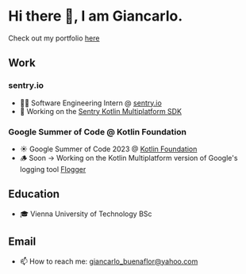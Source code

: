 # Hi there 👋, I am Giancarlo.
Check out my portfolio [here](https://giancarlobuenaflor.com)

## Work
### sentry.io
- 👨‍💻 Software Engineering Intern @ [sentry.io](https://sentry.io/)
- 🔭 Working on the [Sentry Kotlin Multiplatform SDK](https://github.com/getsentry/sentry-kotlin-multiplatform)
### Google Summer of Code @ Kotlin Foundation
- ☀️ Google Summer of Code 2023 @ [Kotlin Foundation](https://kotlinfoundation.org/)
- 🪵 Soon -> Working on the Kotlin Multiplatform version of Google's logging tool [Flogger](https://github.com/google/flogger)
## Education
- 🎓 Vienna University of Technology BSc
## Email
- 📫 How to reach me: giancarlo_buenaflor@yahoo.com

<!--
- 🔭 I’m currently working on a full stack application based on collaborations and coaching. You can read more about it on my portfolio!
-->
<!--
**buenaflor/buenaflor** is a ✨ _special_ ✨ repository because its `README.md` (this file) appears on your GitHub profile.

Here are some ideas to get you started:

- 🔭 I’m currently working on ...
- 🌱 I’m currently learning ...
- 👯 I’m looking to collaborate on ...
- 🤔 I’m looking for help with ...
- 💬 Ask me about ...
- 📫 How to reach me: ...
- 😄 Pronouns: ...
- ⚡ Fun fact: ...
-->
